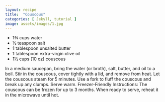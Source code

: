 ```yaml
---
layout: recipe
title:  "Couscous"
categories: [ Jekyll, tutorial ]
image: assets/images/1.jpg
---
```


- 1¾ cups water
- ½ teaspoon salt
- 1 tablespoon unsalted butter
- 1 tablespoon extra-virgin olive oil
- 1½ cups (10 oz) couscous

In a medium saucepan, bring the water (or broth), salt, butter, and oil to a boil. Stir in the couscous, cover tightly with a lid, and remove from heat. Let the couscous steam for 5 minutes. Use a fork to fluff the couscous and break up any clumps. Serve warm.
Freezer-Friendly Instructions: The couscous can be frozen for up to 3 months. When ready to serve, reheat it in the microwave until hot.